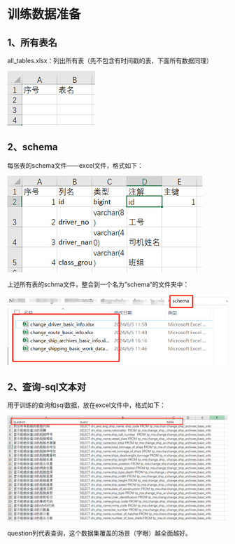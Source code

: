 # 训练数据准备

## 1、所有表名

all_tables.xlsx：列出所有表（先不包含有时间戳的表，下面所有数据同理）

![1718794705640](1718794705640.png)



## 2、schema

每张表的schema文件——excel文件，格式如下：

![1718794012700](1718794012700.png)

上述所有表的schma文件，整合到一个名为”schema“的文件夹中：

![1718794077630](1718794077630.png)



## 2、查询-sql文本对

用于训练的查询和sql数据，放在excel文件中，格式如下：

![1718794184274](1718794184274.png)

question列代表查询，这个数据集覆盖的场景（字眼）越全面越好。

